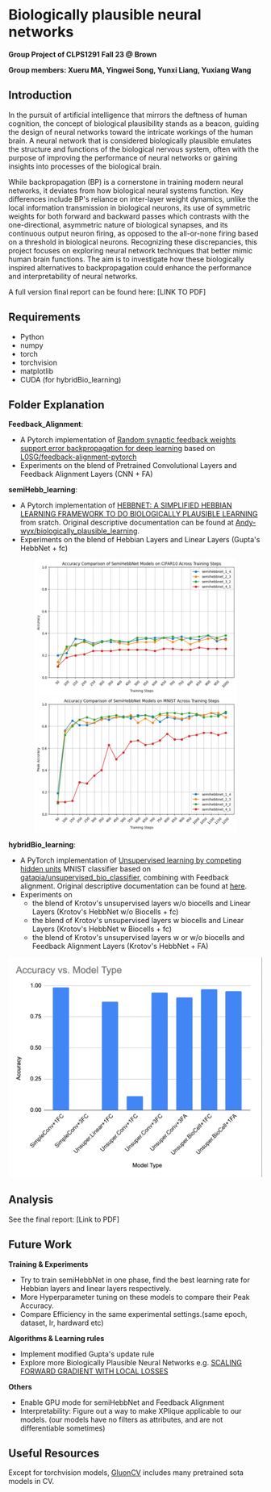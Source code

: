 # Biologically plausible neural networks

**Group Project of CLPS1291 Fall 23 @ Brown**

**Group members: Xueru MA, Yingwei Song, Yunxi Liang, Yuxiang Wang**

## Introduction

In the pursuit of artificial intelligence that mirrors the deftness of human cognition, the concept of biological plausibility stands as a beacon, guiding the design of neural networks toward the intricate workings of the human brain. A neural network that is considered biologically plausible emulates the structure and functions of the biological nervous system, often with the purpose of improving the performance of neural networks or gaining insights into processes of the biological brain. 

While backpropagation (BP) is a cornerstone in training modern neural networks, it deviates from how biological neural systems function. Key differences include BP's reliance on inter-layer weight dynamics, unlike the local information transmission in biological neurons, its use of symmetric weights for both forward and backward passes which contrasts with the one-directional, asymmetric nature of biological synapses, and its continuous output neuron firing, as opposed to the all-or-none firing based on a threshold in biological neurons. 
Recognizing these discrepancies, this project focuses on exploring neural network techniques that better mimic human brain functions. The aim is to investigate how these biologically inspired alternatives to backpropagation could enhance the performance and interpretability of neural networks. 

A full version final report can be found here: [LINK TO PDF]

## Requirements

* Python
* numpy
* torch
* torchvision
* matplotlib
* CUDA (for hybridBio_learning)

## Folder Explanation 

**Feedback_Alignment**: 
* A Pytorch implementation of [Random synaptic feedback weights support error backpropagation for deep learning](https://www.nature.com/articles/ncomms13276) based on [L0SG/feedback-alignment-pytorch](https://github.com/L0SG/feedback-alignment-pytorch)
* Experiments on the blend of Pretrained Convolutional Layers and Feedback Alignment Layers (CNN + FA)

**semiHebb_learning**: 
* A Pytorch implementation of [HEBBNET: A SIMPLIFIED HEBBIAN LEARNING FRAMEWORK TO DO BIOLOGICALLY PLAUSIBLE LEARNING](https://ieeexplore.ieee.org/document/9414241) from sratch. Original descriptive documentation can be found at [Andy-wyx/biologically_plausible_learning](https://github.com/Andy-wyx/biologically_plausible_learning).
* Experiments on the blend of Hebbian Layers and Linear Layers (Gupta's HebbNet + fc)

<p align="center">
  <img src="semiHebb_learning/images/semihebbnet performance on cifar10.png" width=400>
  <img src="semiHebb_learning/images/semihebbnet performance on mnist.png" width=400><br/>
</p>

**hybridBio_learning**: 
* A PyTorch implementation of [Unsupervised learning by competing hidden units](https://www.pnas.org/doi/10.1073/pnas.1820458116) MNIST classifier based on [gatapia/unsupervised_bio_classifier](https://github.com/gatapia/unsupervised_bio_classifier), combining with Feedback alignment. Original descriptive documentation can be found at [here](https://github.com/clps1291-bioplausnn/hybrid-bioLearning).
* Experiments on 
    * the blend of Krotov's unsupervised layers w/o biocells and Linear Layers (Krotov's HebbNet w/o Biocells + fc)
    * the blend of Krotov's unsupervised layers w biocells and Linear Layers (Krotov's HebbNet w Biocells + fc)
    * the blend of Krotov's unsupervised layers w or w/o biocells and Feedback Alignment Layers (Krotov's HebbNet + FA)

<p align="center">
  <img src="hybridBio_learning/images/accuracy across hybrid models.jpeg" width=600><br/>
</p>

## Analysis 

See the final report: [Link to PDF]

## Future Work

**Training & Experiments**
* Try to train semiHebbNet in one phase, find the best learning rate for Hebbian layers and linear layers respectively.
* More Hyperparameter tuning on these models to compare their Peak Accuracy.
* Compare Efficiency in the same experimental settings.(same epoch, dataset, lr, hardward etc)

**Algorithms & Learning rules**
* Implement modified Gupta's update rule
* Explore more Biologically Plausible Neural Networks e.g. [SCALING FORWARD GRADIENT WITH LOCAL LOSSES](https://arxiv.org/abs/2210.03310)

**Others**
* Enable GPU mode for semiHebbNet and Feedback Alignment
* Interpretability: Figure out a way to make XPlique applicable to our models. (our models have no filters as attributes, and are not differentiable sometimes)


## Useful Resources
Except for torchvision models, [GluonCV](https://github.com/dmlc/gluon-cv/tree/master/gluoncv/model_zoo) includes many pretrained sota models in CV.


